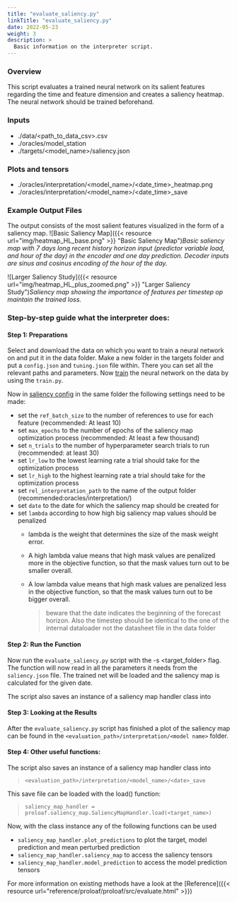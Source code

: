 ```yaml
---
title: "evaluate_saliency.py"
linkTitle: "evaluate_saliency.py"
date: 2022-05-23
weight: 3
description: >
  Basic information on the interpreter script.
---
```

### Overview

This script evaluates a trained neural network on its salient features regarding the time and feature dimension and creates a saliency heatmap.
The neural network should be trained beforehand.

### Inputs

- ./data/<path_to_data_csv>.csv
- ./oracles/model_station
- ./targets/<model_name>/saliency.json


### Plots and tensors 
- ./oracles/interpretation/<model_name>/<date_time>_heatmap.png
- ./oracles/interpretation/<model_name>/<date_time>_save

### Example Output Files

The output consists of the most salient features visualized in the form of a saliency map.
![Basic Saliency Map]({{< resource url="img/heatmap_HL_base.png" >}} "Basic Saliency Map")_Basic saliency map with 7 days long recent history horizon input (predictor variable load, and hour of the day) in the encoder and one day prediction. Decoder inputs are sinus and cosinus encoding of the hour of the day._

![Larger Saliency Study]({{< resource url="img/heatmap_HL_plus_zoomed.png" >}} "Larger Saliency Study")_Saliency map showing the importance of features per timestep op maintain the trained loss._

### Step-by-step guide what the interpreter does:

#### Step 1: Preparations

Select and download the data on which you want to train a neural network on and put it in the data folder.
Make a new folder in the targets folder and put a `config.json` and `tuning.json` file within.
There you can set all the relevant paths and parameters. Now [train](./train.md) the neural network on the data by using the `train.py`.

Now in [saliency config](./config.md#saliency-config) in the same folder the following settings need to be made:

- set the `ref_batch_size` to the number of references to use for each feature (recommended: At least 10)
- set `max_epochs` to the number of epochs of the saliency map optimization process (recommended: At least a few thousand)
- set `n_trials` to the number of hyperparameter search trials to run (recommended: at least 30)
- set `lr_low` to the lowest learning rate a trial should take for the optimization process
- set `lr_high` to the highest learning rate a trial should take for the optimization process
- set `rel_interpretation_path` to the name of the output folder (recommended:oracles/interpretation/)
- set `date` to the date for which the saliency map should be created for
- set `lambda` according to how high big saliency map values should be penalized
  - lambda is the weight that determines the size of the mask weight error.
  - A high lambda value means that high mask values are penalized more in the objective function, so that the mask values turn out to be smaller overall.
  - A low lambda value means that high mask values are penalized less in the objective function, so that the mask values turn out to be bigger overall.
  
    > beware that the date indicates the beginning of the forecast horizon.
     Also the timestep should be identical to the one of the internal dataloader not the datasheet file in the data folder

#### Step 2: Run the Function

Now run the `evaluate_saliency.py` script with the -s <target_folder> flag. The function will now read in all the parameters it needs from the `saliency.json` file.
The trained net will be loaded and the saliency map is calculated for the given date.

The script also saves an instance of a saliency map handler class into 

#### Step 3: Looking at the Results

After the `evaluate_saliency.py` script has finished a plot of the saliency map can be found in the `<evaluation_path>/interpretation/<model name>` folder.

#### Step 4: Other useful functions:

The script also saves an instance of a saliency map handler class into 
> `<evaluation_path>/interpretation/<model_name>/<date>_save`

This save file can be loaded with the load() function:

> `saliency_map_handler = proloaf.saliency_map.SaliencyMapHandler.load(<target_name>)`

Now, with the class instance any of the following functions can be used
- ``saliency_map_handler.plot_predictions`` to plot the target, model prediction and mean perturbed prediction
- ``saliency_map_handler.saliency_map`` to access the saliency tensors
- ``saliency_map_handler.model_prediction`` to access the model prediction tensors

For more information on existing methods have a look at the [Reference]({{< resource url="reference/proloaf/proloaf/src/evaluate.html" >}})
